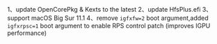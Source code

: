 1、update OpenCorePkg & Kexts to the latest
2、update HfsPlus.efi
3、support macOS Big Sur 11.1
4、remove `igfxfw=2` boot argument,added `igfxrpsc=1` boot argument to enable RPS control patch (improves IGPU performance)